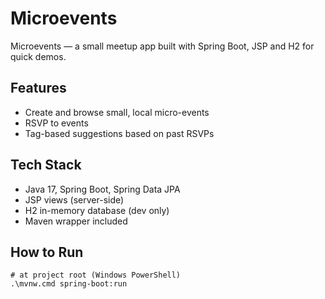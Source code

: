 # Microevents

Microevents — a small meetup app built with Spring Boot, JSP and H2 for quick demos.

## Features
- Create and browse small, local micro-events
- RSVP to events
- Tag-based suggestions based on past RSVPs

## Tech Stack
- Java 17, Spring Boot, Spring Data JPA
- JSP views (server-side)
- H2 in-memory database (dev only)
- Maven wrapper included

## How to Run
```
# at project root (Windows PowerShell)
.\mvnw.cmd spring-boot:run
```
